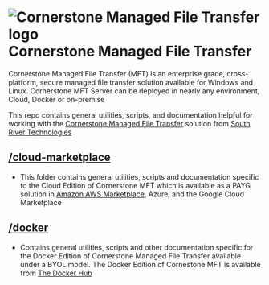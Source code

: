# <img src="https://southrivertech.com/software/nextgen/cornerstone/cornerstone48.png" alt="Cornerstone Managed File Transfer logo"> Cornerstone Managed File Transfer</img>

Cornerstone Managed File Transfer (MFT) is an enterprise grade, cross-platform, secure managed file transfer solution available for Windows and Linux. Cornerstone MFT Server can be deployed in nearly any environment, Cloud, Docker or on-premise

This repo contains general utilities, scripts, and documentation helpful for working with the [Cornerstone Managed File Transfer](https://www.cornerstonemft.com) solution from [South River Technologies](https://www.southrivertech.com)

## [/cloud-marketplace](https://github.com/southrivertech/cornerstone.pub/tree/main/cloud-marketplace)
- This folder contains general utilities, scripts and documentation specific to the Cloud Edition of Cornerstone MFT which is available as a PAYG solution in [Amazon AWS Marketplace](https://aws.amazon.com/marketplace/search/results/?searchTerms=cornerstone+mft&CREATOR=84e24cf6-1dd0-4cde-b93e-aa2870b106f2&filters=CREATOR), Azure, and the Google Cloud Marketplace

## [/docker](https://github.com/southrivertech/cornerstone.pub/tree/main/docker)
- Contains general utilities, scripts and other documentation specific for the Docker Edition of Cornerstone Managed File Transfer available under a BYOL model. The Docker Edition of Cornestone MFT is available from [The Docker Hub](https://hub.docker.com/r/southrivertech)


